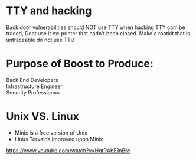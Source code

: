 # TTY and hacking
Back door vulnerabilities should NOT use TTY when hacking
TTY cam be traced, Dont use it
ex: printer that hadn't been closed. 
Make a rootkit that is untraceable do not use TTU

# Purpose of Boost to Produce:
Back End Developers  
Infrastructure Engineer  
Security Professionas

# Unix VS. Linux 
* Minix is a free version of Unix 
* Linus Torvalds improved upon Minix 




https://www.youtube.com/watch?v=HgtRAbE1nBM
